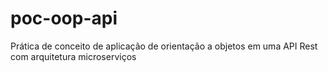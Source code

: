 # poc-oop-api

Prática de conceito de aplicação de orientação a objetos em uma API Rest com arquitetura microserviços
